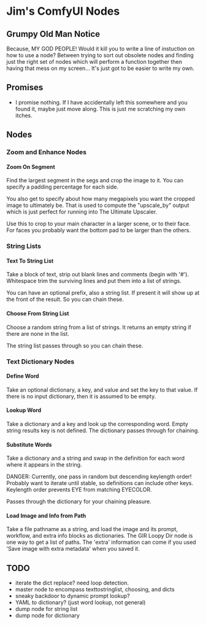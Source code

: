 # Jim's ComfyUI Nodes

## Grumpy Old Man Notice

Because, MY GOD PEOPLE! Would it kill you to write a line of instuction
on how to use a node? Between trying to sort out obsolete nodes and finding
just the right set of nodes which will perform a function together then
having that mess on my screen... It's just got to be easier to write my own.

## Promises

- I promise nothing. If I have accidentally left this somewhere and you
  found it, maybe just move along. This is just me scratching my own itches.

## Nodes

### Zoom and Enhance Nodes

#### Zoom On Segment

Find the largest segment in the segs and crop the image to it. You can 
specify a padding percentage for each side.

You also get to specify about how many megapixels you want the cropped
image to ultimately be. That is used to compute the "upscale_by"
output which is just perfect for running into The Ultimate Upscaler.

Use this to crop to your main character in a larger scene, or to their
face.  For faces you probably want the bottom pad to be larger than
the others.

### String Lists

#### Text To String List

Take a block of text, strip out blank lines and comments (begin with
'#'). Whitespace trim the surviving lines and put them into a list of
strings. 

You can have an optional prefix, also a string list. If present it
will show up at the front of the result.  So you can chain these.

#### Choose From String List

Choose a random string from a list of strings. It returns an empty
string if there are none in the list.

The string list passes through so you can chain these.

### Text Dictionary Nodes

#### Define Word

Take an optional dictionary, a key, and value and set the key to that
value. If there is no input dictionary, then it is assumed to be
empty.

#### Lookup Word

Take a dictionary and a key and look up the corresponding word.  Empty
string results key is not defined.  The dictionary passes through for
chaining.

#### Substitute Words

Take a dictionary and a string and swap in the definition for each
word where it appears in the string.

DANGER: Currently, one pass in random but descending keylength order! Probably
want to iterate until stable, so definitions can include other keys.
Keylength order prevents EYE from matching EYECOLOR.

Passes through the dictionary for your chaining pleasure.

#### Load Image and Info from Path

Take a file pathname as a string, and load the image and its prompt,
workflow, and extra info blocks as dictionaries. The GIR Loopy Dir node
is one way to get a list of paths. The 'extra' information can come if
you used 'Save image with extra metadata' when you saved it.

## TODO

- iterate the dict replace? need loop detection.
- master node to encompass texttostringlist, choosing, and dicts
- sneaky backdoor to dynamic prompt lookup?
- YAML to dictionary? (just word lookup, not general)
- dump node for string list
- dump node for dictionary
